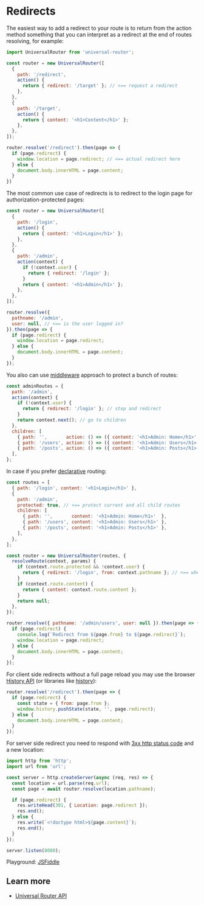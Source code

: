 # Redirects

The easiest way to add a redirect to your route is to return from the action method something
that you can interpret as a redirect at the end of routes resolving, for example:

```js
import UniversalRouter from 'universal-router';

const router = new UniversalRouter([
  {
    path: '/redirect',
    action() {
      return { redirect: '/target' }; // <== request a redirect
    },
  },
  {
    path: '/target',
    action() {
      return { content: '<h1>Content</h1>' };
    },
  },
]);

router.resolve('/redirect').then(page => {
  if (page.redirect) {
    window.location = page.redirect; // <== actual redirect here
  } else {
    document.body.innerHTML = page.content;
  }
})
```

The most common use case of redirects is to redirect to the login page for authorization-protected pages:

```js
const router = new UniversalRouter([
  {
    path: '/login',
    action() {
      return { content: '<h1>Login</h1>' };
    },
  },
  {
    path: '/admin',
    action(context) {
      if (!context.user) {
        return { redirect: '/login' };
      }
      return { content: '<h1>Admin</h1>' };
    },
  },
]);

router.resolve({
  pathname: '/admin',
  user: null, // <== is the user logged in?
}).then(page => {
  if (page.redirect) {
    window.location = page.redirect;
  } else {
    document.body.innerHTML = page.content;
  }
});
```

You also can use [middleware](https://github.com/kriasoft/universal-router/blob/master/docs/api.md#middlewares)
approach to protect a bunch of routes:

```js
const adminRoutes = {
  path: '/admin',
  action(context) {
    if (!context.user) {
      return { redirect: '/login' }; // stop and redirect
    }
    return context.next(); // go to children
  },
  children: [
    { path: '',       action: () => ({ content: '<h1>Admin: Home</h1>'  }) },
    { path: '/users', action: () => ({ content: '<h1>Admin: Users</h1>' }) },
    { path: '/posts', action: () => ({ content: '<h1>Admin: Posts</h1>' }) },
  ],
};
```

In case if you prefer [declarative](https://en.wikipedia.org/wiki/Declarative_programming) routing:

```js
const routes = [
  { path: '/login', content: '<h1>Login</h1>' },
  {
    path: '/admin',
    protected: true, // <== protect current and all child routes
    children: [
      { path: '',       content: '<h1>Admin: Home</h1>'  },
      { path: '/users', content: '<h1>Admin: Users</h1>' },
      { path: '/posts', content: '<h1>Admin: Posts</h1>' },
    ],
  },
];

const router = new UniversalRouter(routes, {
  resolveRoute(context, params) {
    if (context.route.protected && !context.user) {
      return { redirect: '/login', from: context.pathname }; // <== where the redirect come from?
    }
    if (context.route.content) {
      return { content: context.route.content };
    }
    return null;
  },
});

router.resolve({ pathname: '/admin/users', user: null }).then(page => {
  if (page.redirect) {
    console.log(`Redirect from ${page.from} to ${page.redirect}`);
    window.location = page.redirect;
  } else {
    document.body.innerHTML = page.content;
  }
});
```

For client side redirects without a full page reload you may use the browser
[History API](https://developer.mozilla.org/en-US/docs/Web/API/History_API)
(or libraries like [history](https://github.com/ReactTraining/history)):

```js
router.resolve('/redirect').then(page => {
  if (page.redirect) {
    const state = { from: page.from };
    window.history.pushState(state, '', page.redirect);
  } else {
    document.body.innerHTML = page.content;
  }
});
```

For server side redirect you need to respond with
[3xx http status code](https://en.wikipedia.org/wiki/List_of_HTTP_status_codes#3xx_Redirection) and a new location:

```js
import http from 'http';
import url from 'url';

const server = http.createServer(async (req, res) => {
  const location = url.parse(req.url);
  const page = await router.resolve(location.pathname);

  if (page.redirect) {
    res.writeHead(301, { Location: page.redirect });
    res.end();
  } else {
    res.write(`<!doctype html>${page.content}`);
    res.end();
  }
});

server.listen(8080);
```

Playground: [JSFiddle](https://jsfiddle.net/frenzzy/2nq9o896/)

## Learn more

* [Universal Router API](https://github.com/kriasoft/universal-router/blob/master/docs/api.md)
